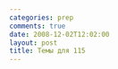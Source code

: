 ```yaml
---
categories: prep
comments: true
date: 2008-12-02T12:02:00
layout: post
title: Темы для 115
---
```


